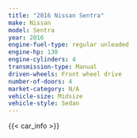 ```yaml
---
title: "2016 Nissan Sentra"
make: Nissan
model: Sentra
year: 2016
engine-fuel-type: regular unleaded
engine-hp: 130
engine-cylinders: 4
transmission-type: Manual
driven-wheels: Front wheel drive
number-of-doors: 4
market-category: N/A
vehicle-size: Midsize
vehicle-style: Sedan
---
```


{{< car_info >}}
